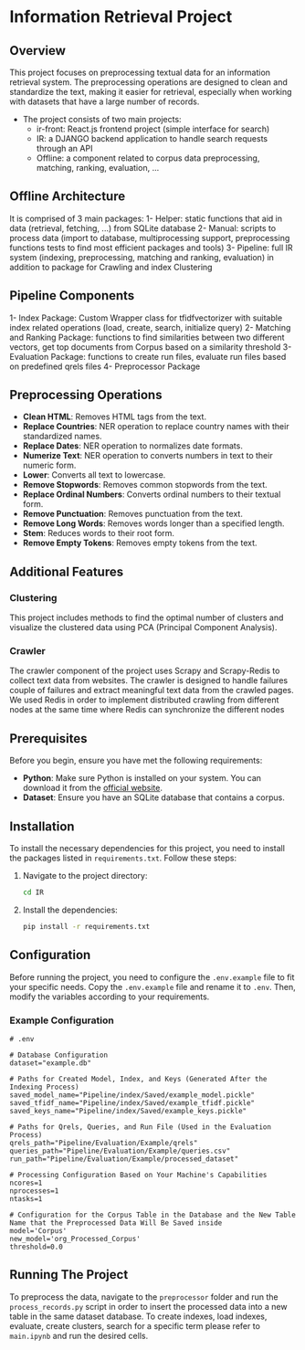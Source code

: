 # Information Retrieval Project

## Overview

This project focuses on preprocessing textual data for an information retrieval system. The preprocessing operations are designed to clean and standardize the text, making it easier for retrieval, especially when working with datasets that have a large number of records.
- The project consists of two main projects:
  - ir-front: React.js frontend project (simple interface for search)
  - IR: a DJANGO backend application to handle search requests through an API
  - Offline: a component related to corpus data preprocessing, matching, ranking, evaluation, ...

## Offline Architecture

It is comprised of 3 main packages:
1- Helper: static functions that aid in data (retrieval, fetching, ...) from SQLite database
2- Manual: scripts to process data (import to database, multiprocessing support, preprocessing functions tests to find most efficient packages and tools)
3- Pipeline: full IR system (indexing, preprocessing, matching and ranking, evaluation) in addition to package for Crawling and index Clustering 

## Pipeline Components

1- Index Package: Custom Wrapper class for tfidfvectorizer with suitable index related operations (load, create, search, initialize query)
2- Matching and Ranking Package: functions to find similarities between two different vectors, get top documents from Corpus based on a similarity threshold
3- Evaluation Package: functions to create run files, evaluate run files based on predefined qrels files
4- Preprocessor Package

## Preprocessing Operations

- **Clean HTML**: Removes HTML tags from the text.
- **Replace Countries**: NER operation to replace country names with their standardized names.
- **Replace Dates**: NER operation to normalizes date formats.
- **Numerize Text**: NER operation to converts numbers in text to their numeric form.
- **Lower**: Converts all text to lowercase.
- **Remove Stopwords**: Removes common stopwords from the text.
- **Replace Ordinal Numbers**: Converts ordinal numbers to their textual form.
- **Remove Punctuation**: Removes punctuation from the text.
- **Remove Long Words**: Removes words longer than a specified length.
- **Stem**: Reduces words to their root form.
- **Remove Empty Tokens**: Removes empty tokens from the text.


## Additional Features

### Clustering

This project includes methods to find the optimal number of clusters and visualize the clustered data using PCA (Principal Component Analysis). 

### Crawler

The crawler component of the project uses Scrapy and Scrapy-Redis to collect text data from websites. The crawler is designed to handle failures couple of failures and extract meaningful text data from the crawled pages.
We used Redis in order to implement distributed crawling from different nodes at the same time where Redis can synchronize the different nodes

## Prerequisites

Before you begin, ensure you have met the following requirements:
- **Python**: Make sure Python is installed on your system. You can download it from the [official website](https://www.python.org/downloads/).
- **Dataset**: Ensure you have an SQLite database that contains a corpus. 


## Installation

To install the necessary dependencies for this project, you need to install the packages listed in `requirements.txt`. Follow these steps:

1. Navigate to the project directory:

    ```sh
    cd IR
    ```

2. Install the dependencies:

    ```sh
    pip install -r requirements.txt
    ```

## Configuration

Before running the project, you need to configure the `.env.example` file to fit your specific needs. Copy the `.env.example` file and rename it to `.env`. Then, modify the variables according to your requirements.

### Example Configuration

```dotenv
# .env

# Database Configuration
dataset="example.db"

# Paths for Created Model, Index, and Keys (Generated After the Indexing Process)
saved_model_name="Pipeline/index/Saved/example_model.pickle"
saved_tfidf_name="Pipeline/index/Saved/example_tfidf.pickle"
saved_keys_name="Pipeline/index/Saved/example_keys.pickle"

# Paths for Qrels, Queries, and Run File (Used in the Evaluation Process)
qrels_path="Pipeline/Evaluation/Example/qrels"
queries_path="Pipeline/Evaluation/Example/queries.csv"
run_path="Pipeline/Evaluation/Example/processed_dataset"

# Processing Configuration Based on Your Machine's Capabilities
ncores=1
nprocesses=1
ntasks=1

# Configuration for the Corpus Table in the Database and the New Table Name that the Preprocessed Data Will Be Saved inside
model='Corpus'
new_model='org_Processed_Corpus'
threshold=0.0
```
## Running The Project

To preprocess the data, navigate to the `preprocessor` folder and run the `process_records.py` script in order to insert the processed data into a new table in the same dataset database.
To create indexes, load indexes, evaluate, create clusters, search for a specific term please refer to `main.ipynb` and run the desired cells. 
